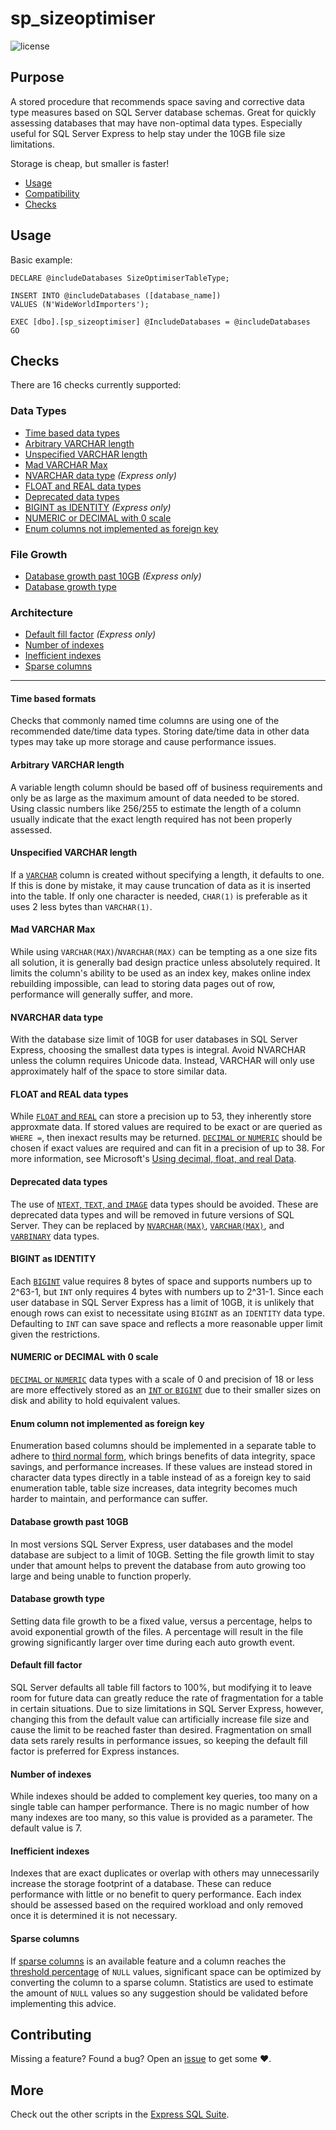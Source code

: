 # sp_sizeoptimiser

![license](https://img.shields.io/github/license/mashape/apistatus.svg)

## Purpose

A stored procedure that recommends space saving and corrective data 
type measures based on SQL Server database schemas. Great for quickly 
assessing databases that may have non-optimal data types. Especially 
useful for SQL Server Express to help stay under the 10GB file size limitations.

Storage is cheap, but smaller is faster!

* [Usage](#Usage)
* [Compatibility](#Compatibility)
* [Checks](#Checks)

## Usage

Basic example:

```tsql
DECLARE @includeDatabases SizeOptimiserTableType;

INSERT INTO @includeDatabases ([database_name])
VALUES (N'WideWorldImporters');

EXEC [dbo].[sp_sizeoptimiser] @IncludeDatabases = @includeDatabases
GO
```

## Checks

There are 16 checks currently supported:

### Data Types

* [Time based data types](#time-based-formats)
* [Arbitrary VARCHAR length](#arbitrary-varchar-length)
* [Unspecified VARCHAR length](#unspecified-varchar-length)
* [Mad VARCHAR Max](#mad-varchar-max)
* [NVARCHAR data type](#nvarchar-in-express) *(Express only)*
* [FLOAT and REAL data types](#float-and-real-data-types)
* [Deprecated data types](#deprecated-data-types)
* [BIGINT as IDENTITY](#bigint-as-identity) *(Express only)*
* [NUMERIC or DECIMAL with 0 scale](#numeric-or-decimal-0-scale)
* [Enum columns not implemented as foreign key](#enum-column-not-implemented-as-foreign-key)

### File Growth

* [Database growth past 10GB](#database-growth-past-10GB) *(Express only)*
* [Database growth type](#database-growth-type)

### Architecture

* [Default fill factor](#default-fill-factor) *(Express only)*
* [Number of indexes](#number-of-indexes)
* [Inefficient indexes](#inefficient-indexes)
* [Sparse columns](#sparse-columns)

----

#### Time based formats

Checks that commonly named time columns are using one of the 
recommended date/time data types. Storing date/time data in 
other data types may take up more storage and cause performance issues.

#### Arbitrary VARCHAR length

A variable length column should be based off of business requirements 
and only be as large as the  maximum amount of data needed to be stored. 
Using classic numbers like 256/255 to estimate the length of a column 
usually indicate that the exact length required has not been properly assessed.

#### Unspecified VARCHAR length

If a [`VARCHAR`][char] column is created without specifying a length, 
it defaults to one. If this is done by mistake, it may cause 
truncation of data as it is inserted into the table. 
If only one character is needed, `CHAR(1)` is 
preferable as it uses 2 less bytes than `VARCHAR(1)`.

#### Mad VARCHAR Max

While using `VARCHAR(MAX)`/`NVARCHAR(MAX)` can be tempting as a one size 
fits all solution, it is generally bad design practice unless absolutely 
required. It limits the column's ability to be used as an index key, 
makes online index rebuilding impossible, can lead to storing data pages 
out of row, performance will generally suffer, and more.

#### NVARCHAR data type

With the database size limit of 10GB for user databases in SQL Server Express, 
choosing the smallest data types is integral. Avoid NVARCHAR unless the 
column requires Unicode data. Instead, VARCHAR will only use approximately 
half of the space to store similar data.

#### FLOAT and REAL data types

While [`FLOAT` and `REAL`][float] 
can store a precision up to 53, they inherently store approxmate data. 
If stored values are required to be exact or are queried as `WHERE =`, 
then inexact results may be returned. 
[`DECIMAL` or `NUMERIC`][dec] should be chosen if exact values are 
required and can fit in a precision of up to 38. 
For more information, see Microsoft's [Using decimal, float, and real Data][use-float].

#### Deprecated data types

The use of [`NTEXT`, `TEXT`, and `IMAGE`][text] data types should be avoided. 
These are deprecated data types and will be removed in future versions 
of SQL Server. They can be replaced by [`NVARCHAR(MAX)`][nchar], 
[`VARCHAR(MAX)`][char], and [`VARBINARY`][binary] data types.

#### BIGINT as IDENTITY

Each 
[`BIGINT`][bigint] value requires 8 bytes of space and supports numbers 
up to 2^63-1, but `INT` only requires 4 bytes with numbers up to 2^31-1. 
Since each user database in SQL Server Express has a limit of 10GB, it 
is unlikely that enough rows can exist to necessitate using `BIGINT` 
as an `IDENTITY` data type. Defaulting to `INT` can save space and reflects 
a more reasonable upper limit given the restrictions.

#### NUMERIC or DECIMAL with 0 scale

[`DECIMAL` or `NUMERIC`][dec] data types with a scale of 0 
and precision of 18 or less are more effectively stored as an 
[`INT` or `BIGINT`][bigint] due to their smaller sizes on disk 
and ability to hold equivalent values.

#### Enum column not implemented as foreign key

Enumeration based columns should be implemented in a separate table 
to adhere to [third normal form][tnf], which brings benefits of data 
integrity, space savings, and performance increases. If these values 
are instead stored in character data types directly in a table instead 
of as a foreign key to said enumeration table, table size increases, 
data integrity becomes much harder to maintain, and performance can suffer.

#### Database growth past 10GB

In most versions SQL Server Express, user databases and the model 
database are subject to a limit of 10GB. Setting the file growth 
limit to stay under that amount helps to prevent the database from 
auto growing too large and being unable to function properly.

#### Database growth type

Setting data file growth to be a fixed value, versus a percentage,
helps to avoid exponential growth of the files. A percentage will 
result in the file growing significantly larger over time during 
each auto growth event.

#### Default fill factor

SQL Server defaults all table fill factors to 100%, but modifying it 
to leave room for future data can greatly reduce the rate of 
fragmentation for a table in certain situations. Due to size 
limitations in SQL Server Express, however, changing this from the 
default value can artificially increase file size and cause the 
limit to be reached faster than desired. Fragmentation on small 
data sets rarely results in performance issues, so keeping the 
default fill factor is preferred for Express instances.

#### Number of indexes

While indexes should be added to complement key queries, too many 
on a single table can hamper performance. There is no magic 
number of how many indexes are too many, so this value is provided 
as a parameter. The default value is 7.

#### Inefficient indexes

Indexes that are exact duplicates or overlap with others may 
unnecessarily increase the storage footprint of a database. 
These can reduce performance with little or no benefit to query 
performance. Each index should be assessed based on the required 
workload and only removed once it is determined it is not necessary.

#### Sparse columns

If [sparse columns][sparse] is an available feature and a column reaches the 
[threshold percentage][threshold] of `NULL` values, significant space can be 
optimized by converting the column to a sparse column. Statistics are used to 
estimate the amount of `NULL` values so any suggestion should be validated 
before implementing this advice.

## Contributing

Missing a feature? Found a bug? Open an [issue][issue] to get some :heart:.

## More

Check out the other scripts in the [Express SQL Suite][express].

[bigint]: https://docs.microsoft.com/en-us/sql/t-sql/data-types/int-bigint-smallint-and-tinyint-transact-sql?view=sql-server-2017
[binary]: https://docs.microsoft.com/en-us/sql/t-sql/data-types/binary-and-varbinary-transact-sql?view=sql-server-2017
[char]: https://docs.microsoft.com/en-us/sql/t-sql/data-types/char-and-varchar-transact-sql?view=sql-server-2017
[dec]: https://docs.microsoft.com/en-us/sql/t-sql/data-types/decimal-and-numeric-transact-sql?view=sql-server-2017
[express]: https://expresssql.lowlydba.com/
[float]: https://docs.microsoft.com/en-us/sql/t-sql/data-types/float-and-real-transact-sql?view=sql-server-2017
[issue]: https://github.com/LowlyDBA/ExpressSQL/issues
[nchar]: https://docs.microsoft.com/en-us/sql/t-sql/data-types/nchar-and-nvarchar-transact-sql?view=sql-server-2017
[sparse]: https://docs.microsoft.com/en-us/sql/relational-databases/tables/use-sparse-columns?view=sql-server-2017
[text]: https://docs.microsoft.com/en-us/sql/t-sql/data-types/ntext-text-and-image-transact-sql?view=sql-server-2017
[threshold]: https://docs.microsoft.com/en-us/sql/relational-databases/tables/use-sparse-columns?view=sql-server-2017#estimated-space-savings-by-data-type
[tnf]: https://en.wikipedia.org/wiki/Third_normal_form
[use-float]: https://docs.microsoft.com/en-us/previous-versions/sql/sql-server-2008-r2/ms187912(v=sql.105)
